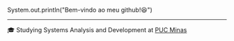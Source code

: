 System.out.println("Bem-vindo ao meu github!😆")

---

🎓 Studying Systems Analysis and Development at [PUC Minas](https://www.pucminas.br/destaques/Paginas/default.aspx)
